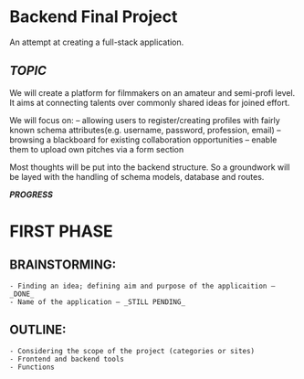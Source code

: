 # Backend Final Project
An attempt at creating a full-stack application. 

## ***TOPIC***
We will create a platform for filmmakers on an amateur and semi-profi level. 
It aims at connecting talents over commonly shared ideas for joined effort.

We will focus on:
    – allowing users to register/creating profiles with fairly known
      schema attributes(e.g. username, password, profession, email)
    – browsing a blackboard for existing collaboration opportunities
    – enable them to upload own pitches via a form section

Most thoughts will be put into the backend structure. So a groundwork will be layed
with the handling of schema models, database and routes.

***PROGRESS***

# FIRST PHASE

## BRAINSTORMING:
    - Finding an idea; defining aim and purpose of the applicaition – _DONE_ 
    - Name of the application – _STILL PENDING_ 

## OUTLINE:
    - Considering the scope of the project (categories or sites)
    - Frontend and backend tools
    - Functions
  
